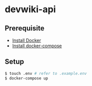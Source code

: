 # devwiki-api

## Prerequisite
- [Install Docker](https://docs.docker.com/engine/install/)
- [Install docker-compose](https://docs.docker.com/compose/install/)

## Setup
```sh
$ touch .env # refer to .example.env
$ docker-compose up
```
